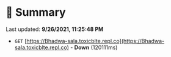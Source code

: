# 📖 Summary
Last updated: **9/26/2021, 11:25:48 PM**

- `GET` [https://Bhadwa-sala.toxicblte.repl.co](https://Bhadwa-sala.toxicblte.repl.co) - **Down** (120111ms)
